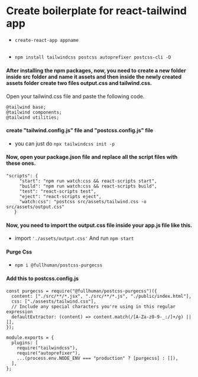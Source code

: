 # Create boilerplate for react-tailwind app

- `create-react-app appname`

##
- `npm install tailwindcss postcss autoprefixer postcss-cli -D`

#### After installing the npm packages, now, you need to create a new folder inside src folder and name it assets and then inside the newly created assets folder create two files output.css and tailwind.css.
Open your tailwind.css file and paste the following code.
``` 
@tailwind base;
@tailwind components;
@tailwind utilities; 
```

#### create "tailwind.config.js" file and "postcss.config.js" file
- you can just do `npx tailwindcss init -p`

#### Now, open your package.json file and replace all the script files with these ones.
```  
"scripts": {
     "start": "npm run watch:css && react-scripts start",
     "build": "npm run watch:css && react-scripts build",
     "test": "react-scripts test",
     "eject": "react-scripts eject",
     "watch:css": "postcss src/assets/tailwind.css -o src/assets/output.css"
   }
```

#### Now, you need to import the output.css file inside your app.js file like this.
- import `'./assets/output.css'` And run `npm start`

#### Purge Css
- `npm i @fullhuman/postcss-purgecss`

#### Add this to postcss.config.js
```
const purgecss = require("@fullhuman/postcss-purgecss")({
  content: ["./src/**/*.jsx", "./src/**/*.js", "./public/index.html"],
  css: ["./assests/tailwind.css"],
  // Include any special characters you're using in this regular expression
  defaultExtractor: (content) => content.match(/[A-Za-z0-9-_:/]+/g) || [],
});

module.exports = {
  plugins: [
    require("tailwindcss"),
    require("autoprefixer"),
    ...(process.env.NODE_ENV === "production" ? [purgecss] : []),
  ],
};
```
